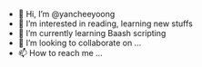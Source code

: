 - 👋 Hi, I’m @yancheeyoong
- 👀 I’m interested in reading, learning new stuffs
- 🌱 I’m currently learning Baash scripting
- 💞️ I’m looking to collaborate on ...
- 📫 How to reach me ...

<!---
yancheeyoong/yancheeyoong is a ✨ special ✨ repository because its `README.md` (this file) appears on your GitHub profile.
You can click the Preview link to take a look at your changes.
--->

